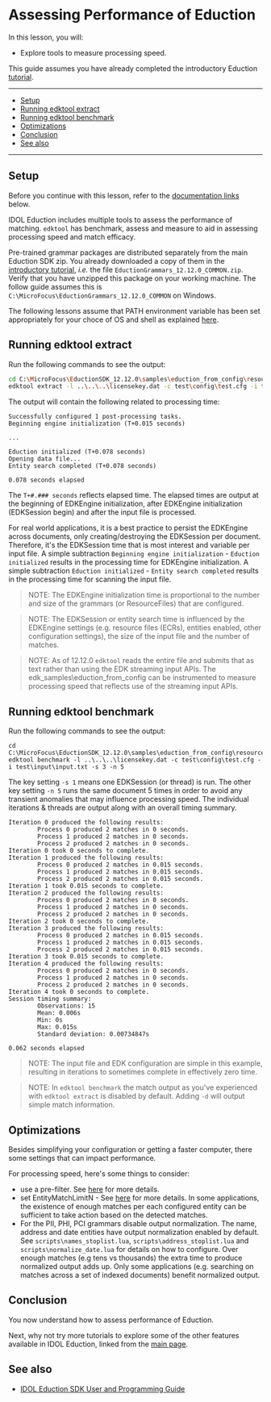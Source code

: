 # Assessing Performance of Eduction

In this lesson, you will:

- Explore tools to measure processing speed.

This guide assumes you have already completed the introductory Eduction [tutorial](./introduction.md).

---

- [Setup](#setup)
- [Running edktool extract](#running-edktool-extract)
- [Running edktool benchmark](#running-edktool-benchmark)
- [Optimizations](#optimizations)
- [Conclusion](#conclusion)
- [See also](#see-also)

---

## Setup

Before you continue with this lesson, refer to the [documentation links](#see-also) below.

IDOL Eduction includes multiple tools to assess the performance of matching.  `edktool` has benchmark, assess and measure to aid in assessing processing speed and match efficacy.

Pre-trained grammar packages are distributed separately from the main Eduction SDK zip.  You already downloaded a copy of them in the [introductory tutorial](./introduction.md#download-eduction-components), *i.e.* the file `EductionGrammars_12.12.0_COMMON.zip`. Verify that you have unzipped this package on your working machine.  The follow guide assumes this is `C:\MicroFocus\EductionGrammars_12.12.0_COMMON` on Windows.

The following lessons assume that PATH environment variable has been set appropriately for your choce of OS and shell as explained [here](/introduction.md#environment-variables).

## Running edktool extract

Run the following commands to see the output:

```sh
cd C:\MicroFocus\EductionSDK_12.12.0\samples\eduction_from_config\resources
edktool extract -l ..\..\..\licensekey.dat -c test\config\test.cfg -i test\input\input.txt -o out.xml
```

The output will contain the following related to processing time:

```
Successfully configured 1 post-processing tasks.
Beginning engine initialization (T+0.015 seconds)

...

Eduction initialized (T+0.078 seconds)
Opening data file...
Entity search completed (T+0.078 seconds)

0.078 seconds elapsed
```

The `T+#.### seconds` reflects elapsed time. The elapsed times are output at the beginning of EDKEngine initialization, after EDKEngine initialization (EDKSession begin) and after the input file is processed. 

For real world applications, it is a best practice to persist the EDKEngine across documents, only creating/destroying the EDKSession per document. Therefore, it's the EDKSession time that is most interest and variable per input file. A simple subtraction `Beginning engine initialization` - `Eduction initialized` results in the processing time for EDKEngine initialization.  A simple subtraction `Eduction initialized` - `Entity search completed` results in the processing time for scanning the input file.

> NOTE: The EDKEngine initialization time is proportional to the number and size of the grammars (or ResourceFiles) that are configured.

> NOTE: The EDKSession or entity search time is influenced by the EDKEngine settings (e.g. resource files (ECRs), entities enabled, other configuration settings), the size of the input file and the number of matches. 

> NOTE: As of 12.12.0 `edktool` reads the entire file and submits that as text rather than using the EDK streaming input APIs. The edk_samples\eduction_from_config can be instrumented to measure processing speed that reflects use of the streaming input APIs.

## Running edktool benchmark

Run the following commands to see the output:

```
cd C:\MicroFocus\EductionSDK_12.12.0\samples\eduction_from_config\resources
edktool benchmark -l ..\..\..\licensekey.dat -c test\config\test.cfg -i test\input\input.txt -s 3 -n 5
```

The key setting `-s 1` means one EDKSession (or thread) is run. The other key setting `-n 5` runs the same document 5 times in order to avoid any transient anomalies that may influence processing speed.  The individual iterations & threads are output along with an overall timing summary.

```
Iteration 0 produced the following results:
        Process 0 produced 2 matches in 0 seconds.
        Process 1 produced 2 matches in 0 seconds.
        Process 2 produced 2 matches in 0 seconds.
Iteration 0 took 0 seconds to complete.
Iteration 1 produced the following results:
        Process 0 produced 2 matches in 0.015 seconds.
        Process 1 produced 2 matches in 0.015 seconds.
        Process 2 produced 2 matches in 0.015 seconds.
Iteration 1 took 0.015 seconds to complete.
Iteration 2 produced the following results:
        Process 0 produced 2 matches in 0 seconds.
        Process 1 produced 2 matches in 0 seconds.
        Process 2 produced 2 matches in 0 seconds.
Iteration 2 took 0 seconds to complete.
Iteration 3 produced the following results:
        Process 0 produced 2 matches in 0.015 seconds.
        Process 1 produced 2 matches in 0.015 seconds.
        Process 2 produced 2 matches in 0.015 seconds.
Iteration 3 took 0.015 seconds to complete.
Iteration 4 produced the following results:
        Process 0 produced 2 matches in 0 seconds.
        Process 1 produced 2 matches in 0 seconds.
        Process 2 produced 2 matches in 0 seconds.
Iteration 4 took 0 seconds to complete.
Session timing summary:
        Observations: 15
        Mean: 0.006s
        Min: 0s
        Max: 0.015s
        Standard deviation: 0.00734847s

0.062 seconds elapsed
```

> NOTE: The input file and EDK configuration are simple in this example, resulting in iterations to sometimes complete in effectively zero time.

> NOTE: In `edktool benchmark` the match output as you've experienced with `edktool extract` is disabled by default. Adding `-d` will output simple match information.

## Optimizations

Besides simplifying your configuration or getting a faster computer, there some settings that can impact performance. 

For processing speed, here's some things to consider:
- use a pre-filter.  See [here](https://www.microfocus.com/documentation/idol/IDOL_12_12/EductionSDK_12.12_Documentation/Guides/html/#UseEduction/PreFiltering/PreFiltering.htm) for more details.
- set EntityMatchLimitN - See [here](https://www.microfocus.com/documentation/idol/IDOL_12_12/EductionSDK_12.12_Documentation/Guides/html/#Configuration/Eduction/_EDU_EntityMatchLimitN.htm) for more details.  In some applications, the existence of enough matches per each configured entity can be sufficient to take action based on the detected matches.
- For the PII, PHI, PCI grammars disable output normalization.  The name, address and date entities have output normalization enabled by default. See `scripts\names_stoplist.lua`, `scripts\address_stoplist.lua` and `scripts\normalize_date.lua` for details on how to configure.  Over enough matches (e.g tens vs thousands) the extra time to produce normalized output adds up.  Only some applications (e.g. searching on matches across a set of indexed documents) benefit normalized output.

## Conclusion

You now understand how to assess performance of Eduction.

Next, why not try more tutorials to explore some of the other features available in IDOL Eduction, linked from the [main page](../README.md#capability-showcase-examples).

## See also

- [IDOL Eduction SDK User and Programming Guide](https://www.microfocus.com/documentation/idol/IDOL_12_12/EductionSDK_12.12_Documentation/Guides/html)
